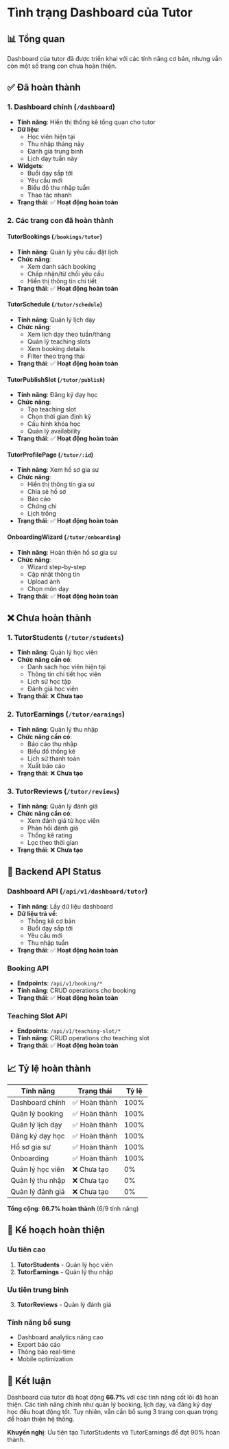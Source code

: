 # Tình trạng Dashboard của Tutor

## 📊 **Tổng quan**

Dashboard của tutor đã được triển khai với các tính năng cơ bản, nhưng vẫn còn một số trang con chưa hoàn thiện.

## ✅ **Đã hoàn thành**

### **1. Dashboard chính (`/dashboard`)**
- **Tính năng**: Hiển thị thống kê tổng quan cho tutor
- **Dữ liệu**: 
  - Học viên hiện tại
  - Thu nhập tháng này
  - Đánh giá trung bình
  - Lịch dạy tuần này
- **Widgets**:
  - Buổi dạy sắp tới
  - Yêu cầu mới
  - Biểu đồ thu nhập tuần
  - Thao tác nhanh
- **Trạng thái**: ✅ **Hoạt động hoàn toàn**

### **2. Các trang con đã hoàn thành**

#### **TutorBookings (`/bookings/tutor`)**
- **Tính năng**: Quản lý yêu cầu đặt lịch
- **Chức năng**: 
  - Xem danh sách booking
  - Chấp nhận/từ chối yêu cầu
  - Hiển thị thông tin chi tiết
- **Trạng thái**: ✅ **Hoạt động hoàn toàn**

#### **TutorSchedule (`/tutor/schedule`)**
- **Tính năng**: Quản lý lịch dạy
- **Chức năng**:
  - Xem lịch dạy theo tuần/tháng
  - Quản lý teaching slots
  - Xem booking details
  - Filter theo trạng thái
- **Trạng thái**: ✅ **Hoạt động hoàn toàn**

#### **TutorPublishSlot (`/tutor/publish`)**
- **Tính năng**: Đăng ký dạy học
- **Chức năng**:
  - Tạo teaching slot
  - Chọn thời gian định kỳ
  - Cấu hình khóa học
  - Quản lý availability
- **Trạng thái**: ✅ **Hoạt động hoàn toàn**

#### **TutorProfilePage (`/tutor/:id`)**
- **Tính năng**: Xem hồ sơ gia sư
- **Chức năng**:
  - Hiển thị thông tin gia sư
  - Chia sẻ hồ sơ
  - Báo cáo
  - Chứng chỉ
  - Lịch trống
- **Trạng thái**: ✅ **Hoạt động hoàn toàn**

#### **OnboardingWizard (`/tutor/onboarding`)**
- **Tính năng**: Hoàn thiện hồ sơ gia sư
- **Chức năng**:
  - Wizard step-by-step
  - Cập nhật thông tin
  - Upload ảnh
  - Chọn môn dạy
- **Trạng thái**: ✅ **Hoạt động hoàn toàn**

## ❌ **Chưa hoàn thành**

### **1. TutorStudents (`/tutor/students`)**
- **Tính năng**: Quản lý học viên
- **Chức năng cần có**:
  - Danh sách học viên hiện tại
  - Thông tin chi tiết học viên
  - Lịch sử học tập
  - Đánh giá học viên
- **Trạng thái**: ❌ **Chưa tạo**

### **2. TutorEarnings (`/tutor/earnings`)**
- **Tính năng**: Quản lý thu nhập
- **Chức năng cần có**:
  - Báo cáo thu nhập
  - Biểu đồ thống kê
  - Lịch sử thanh toán
  - Xuất báo cáo
- **Trạng thái**: ❌ **Chưa tạo**

### **3. TutorReviews (`/tutor/reviews`)**
- **Tính năng**: Quản lý đánh giá
- **Chức năng cần có**:
  - Xem đánh giá từ học viên
  - Phản hồi đánh giá
  - Thống kê rating
  - Lọc theo thời gian
- **Trạng thái**: ❌ **Chưa tạo**

## 🔧 **Backend API Status**

### **Dashboard API (`/api/v1/dashboard/tutor`)**
- **Tính năng**: Lấy dữ liệu dashboard
- **Dữ liệu trả về**:
  - Thống kê cơ bản
  - Buổi dạy sắp tới
  - Yêu cầu mới
  - Thu nhập tuần
- **Trạng thái**: ✅ **Hoạt động hoàn toàn**

### **Booking API**
- **Endpoints**: `/api/v1/booking/*`
- **Tính năng**: CRUD operations cho booking
- **Trạng thái**: ✅ **Hoạt động hoàn toàn**

### **Teaching Slot API**
- **Endpoints**: `/api/v1/teaching-slot/*`
- **Tính năng**: CRUD operations cho teaching slot
- **Trạng thái**: ✅ **Hoạt động hoàn toàn**

## 📈 **Tỷ lệ hoàn thành**

| Tính năng | Trạng thái | Tỷ lệ |
|-----------|------------|-------|
| Dashboard chính | ✅ Hoàn thành | 100% |
| Quản lý booking | ✅ Hoàn thành | 100% |
| Quản lý lịch dạy | ✅ Hoàn thành | 100% |
| Đăng ký dạy học | ✅ Hoàn thành | 100% |
| Hồ sơ gia sư | ✅ Hoàn thành | 100% |
| Onboarding | ✅ Hoàn thành | 100% |
| Quản lý học viên | ❌ Chưa tạo | 0% |
| Quản lý thu nhập | ❌ Chưa tạo | 0% |
| Quản lý đánh giá | ❌ Chưa tạo | 0% |

**Tổng cộng**: **66.7% hoàn thành** (6/9 tính năng)

## 🚀 **Kế hoạch hoàn thiện**

### **Ưu tiên cao**
1. **TutorStudents** - Quản lý học viên
2. **TutorEarnings** - Quản lý thu nhập

### **Ưu tiên trung bình**
3. **TutorReviews** - Quản lý đánh giá

### **Tính năng bổ sung**
- Dashboard analytics nâng cao
- Export báo cáo
- Thông báo real-time
- Mobile optimization

## 🎯 **Kết luận**

Dashboard của tutor đã hoạt động **66.7%** với các tính năng cốt lõi đã hoàn thiện. Các tính năng chính như quản lý booking, lịch dạy, và đăng ký dạy học đều hoạt động tốt. Tuy nhiên, vẫn cần bổ sung 3 trang con quan trọng để hoàn thiện hệ thống.

**Khuyến nghị**: Ưu tiên tạo TutorStudents và TutorEarnings để đạt 90% hoàn thành.
